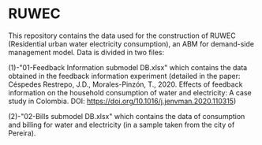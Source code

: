 # RUWEC
This repository contains the data used for the construction of RUWEC (Residential urban water electricity consumption), an ABM for demand-side management model. Data is divided in two files: 

(1)-"01-Feedback Information submodel DB.xlsx" which contains the data obtained in the feedback information experiment (detailed in the paper: Céspedes Restrepo, J.D., Morales-Pinzón, T., 2020. Effects of feedback information on the household consumption of water and electricity: A case study in Colombia. DOI: https://doi.org/10.1016/j.jenvman.2020.110315)

(2)-"02-Bills submodel DB.xlsx" which contains the data of consumption and billing for water and electricity (in a sample taken from the city of Pereira).
